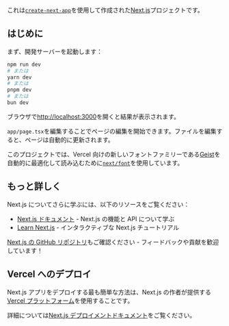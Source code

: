 これは[`create-next-app`](https://nextjs.org/docs/app/api-reference/cli/create-next-app)を使用して作成された[Next.js](https://nextjs.org)プロジェクトです。

## はじめに

まず、開発サーバーを起動します：

```bash
npm run dev
# または
yarn dev
# または
pnpm dev
# または
bun dev
```

ブラウザで[http://localhost:3000](http://localhost:3000)を開くと結果が表示されます。

`app/page.tsx`を編集することでページの編集を開始できます。ファイルを編集すると、ページは自動的に更新されます。

このプロジェクトでは、Vercel 向けの新しいフォントファミリーである[Geist](https://vercel.com/font)を自動的に最適化して読み込むために[`next/font`](https://nextjs.org/docs/app/building-your-application/optimizing/fonts)を使用しています。

## もっと詳しく

Next.js についてさらに学ぶには、以下のリソースをご覧ください：

- [Next.js ドキュメント](https://nextjs.org/docs) - Next.js の機能と API について学ぶ
- [Learn Next.js](https://nextjs.org/learn) - インタラクティブな Next.js チュートリアル

[Next.js の GitHub リポジトリ](https://github.com/vercel/next.js)もご確認ください - フィードバックや貢献を歓迎しています！

## Vercel へのデプロイ

Next.js アプリをデプロイする最も簡単な方法は、Next.js の作者が提供する[Vercel プラットフォーム](https://vercel.com/new?utm_medium=default-template&filter=next.js&utm_source=create-next-app&utm_campaign=create-next-app-readme)を使用することです。

詳細については[Next.js デプロイメントドキュメント](https://nextjs.org/docs/app/building-your-application/deploying)をご覧ください。
